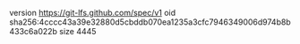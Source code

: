 version https://git-lfs.github.com/spec/v1
oid sha256:4cccc43a39e32880d5cbddb070ea1235a3cfc7946349006d974b8b433c6a022b
size 4445
